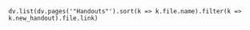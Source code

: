 ```dataviewjs
dv.list(dv.pages('"Handouts"').sort(k => k.file.name).filter(k => k.new_handout).file.link)
```
